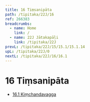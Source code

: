 ```yaml
---
title: 16 Tiṃsanipāta
path: /tipitaka/22J/16
ref: 266383
breadcrumbs:
  - name: Home
    link: /
  - name: 22J Jātakapāḷi
    link: /tipitaka/22J
prevL: /tipitaka/22J/15/15.1/15.1.14
upL: /tipitaka/22J/0
nextL: /tipitaka/22J/16/16.1
---
```


# 16 Tiṃsanipāta

* [16.1 Kiṃchandavagga](/tipitaka/22J/16/16.1)


